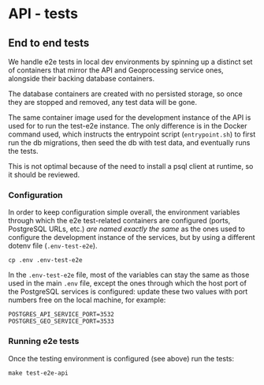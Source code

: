 # API - tests

## End to end tests

We handle e2e tests in local dev environments by spinning up a distinct set of
containers that mirror the API and Geoprocessing service ones, alongside their
backing database containers.

The database containers are created with no persisted storage, so once they
are stopped and removed, any test data will be gone.

The same container image used for the development instance of the API is used
for to run the test-e2e instance. The only difference is in the Docker command
used, which instructs the entrypoint script (`entrypoint.sh`) to first run the
db migrations, then seed the db with test data, and eventually runs the tests.

This is not optimal because of the need to install a psql client at runtime, so
it should be reviewed.

### Configuration

In order to keep configuration simple overall, the environment variables through
which the e2e test-related containers are configured (ports, PostgreSQL URLs,
etc.) *are named exactly the same* as the ones used to configure the development
instance of the services, but by using a different dotenv file
(`.env-test-e2e`).

```
cp .env .env-test-e2e
```

In the `.env-test-e2e` file, most of the variables can stay the same as those
used in the main `.env` file, except the ones through which the host port of the
PostgreSQL services is configured: update these two values with port numbers
free on the local machine, for example:

```
POSTGRES_API_SERVICE_PORT=3532
POSTGRES_GEO_SERVICE_PORT=3533
```
### Running e2e tests

Once the testing environment is configured (see above) run the tests:

```
make test-e2e-api
```

